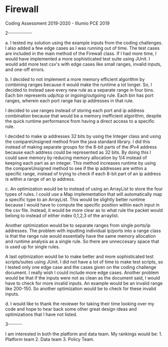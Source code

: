 # Firewall
Coding Assessment 2019-2020 - Illumio PCE 2019

2------------

a. I tested my solution using the example inputs from the coding challenges. I also added a few edge cases as I was running out of time. 
The test cases are included in the main method of the Firewall class.
If I had more time, I would have implemented a more sophisticated test suite using JUnit. I would add more test csv's with edge cases like
small ranges, invalid inputs, and one-off errors.

b. I decided to not implement a more memory efficient algorithm by combining ranges because it would make the runtime a lot longer. So,
I decided to instead save every new rule as a separate range in four bins. Each bin represents udp/tcp or ingoing/outgoing rule.
Each bin has port ranges, wherein each port range has ip addresses in that rule. 

I decided to use ranges instead of storing each port and ip address combination because that would be a memory inefficient algorithm, despite
the quick runtime performance from having a direct access to a specific rule. 

I decided to make ip addresses 32 bits by using the Integer class and using the compareUnsigned method from the java standard library. I did
this instead of making separate groups for the 8-bit parts of the IPv4 address because each address could be represented as 32 bits. By doing
this I could save memory by reducing memory allocation by 1/4 instead of keeping each part as an integer. This method increases runtime by using the
compareUnsigned method to see if the ip addresses are within a specific range, instead of trying to check if each 8-bit part of an ip address is within 
a range of an ip address.

c. An optimization would be to instead of using an ArrayList to store the four types of rules. I could use a Map implementation
that will automatically map a specific type to an ArrayList. This would be slightly better runtime because I would have to compute
the specific position within each input in the csv file. Instead, it would be more clear as to what rule the packet would belong to
instead of either index 0,1,2,3 of the arraylist. 

Another optimization would be to separate ranges from single ports/ip addresses. The problem with inputting individual ip/ports into
a range class is that the range rule would essentially have the same memory allocation and runtime analysis as a single rule. So there are
unneccesary space that is used up for single rules. 

A last optimization would be to make better and more sophisticated test scripts/suites using JUnit. I did not have a lot of time to make test
scripts, so I tested only one edge case and the cases given on the coding challenge document. I really wish I could include more edge cases. Another
problem would be that if the inputs were not as clean as the document said, I would have to check for more invalid inputs. An example
would be an invalid range like 200-150. So another optimization would be to check for these invalid inputs.

d. I would like to thank the reviewer for taking their time looking over my code and hope to hear back some other great design
ideas and optimizations that I have not listed. 

3-------

I am interested in both the platform and data team. My rankings would be: 1. Platform team 2. Data team 3. Policy Team.
